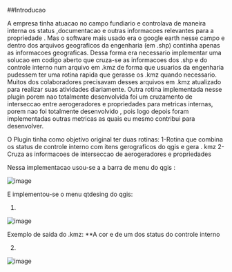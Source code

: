 ##Introducao

  A empresa tinha atuacao no campo fundiario e controlava de maneira interna os status ,documentacao e outras informacoes 
relevantes para a propriedade . Mas o software mais usado era o google earth nesse campo e dentro dos arquivos geograficos da engenharia (em .shp) 
continha apenas as informacoes geograficas. Dessa forma era necessario implementar uma solucao em codigo aberto que cruza-se as informacoes dos .shp 
e do controle interno num arquivo em .kmz de forma que usuarios da engenharia pudessem ter uma rotina rapida que gerasse os .kmz quando necessario.
Muitos dos colaboradores precisavam desses arquivos em .kmz atualizado para realizar suas atividades diariamente. 
Outra rotina implementada nesse plugin porem nao totalmente desenvolvida foi um cruzamento de interseccao entre aerogeradores e propriedades para metricas internas,
porem nao foi totalmente desenvolvido , pois logo depois foram implementadas outras metricas as quais eu mesmo contribui para desenvolver.

 O Plugin tinha como objetivo original ter duas rotinas: 
  1-Rotina que combina os status de controle interno com itens gerograficos do qgis e gera . kmz 
  2-Cruza as informacoes de interseccao de aerogeradores e propriedades

Nessa implementacao usou-se a a barra de  menu  do qgis :

![image](https://github.com/alex-cyberpunk/Plugins-QGIS/assets/80361639/cfadcac1-196c-40fb-8705-4c80059e5032)

E implementou-se o menu qtdesing do qgis:

1)

![image](https://github.com/alex-cyberpunk/Plugins-QGIS/assets/80361639/ed5c0420-1c5c-479b-bc45-e2bb1a959f4f)

Exemplo de saida do .kmz:
**A cor e de um dos status do controle interno 

2)

![image](https://github.com/alex-cyberpunk/Plugins-QGIS/assets/80361639/7676fe12-65dc-450c-bb62-340d80c6d730)
